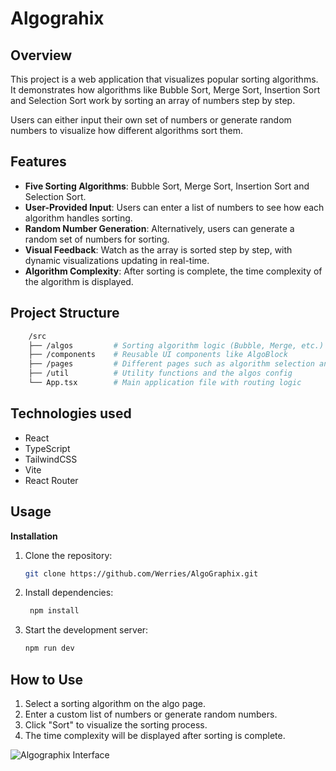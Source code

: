 # Algograhix

## Overview
This project is a web application that visualizes popular sorting algorithms. It demonstrates how algorithms like Bubble Sort, Merge Sort, Insertion Sort and Selection Sort work by sorting an array of numbers step by step.

Users can either input their own set of numbers or generate random numbers to visualize how different algorithms sort them.

## Features
- **Five Sorting Algorithms**: Bubble Sort, Merge Sort, Insertion Sort and Selection Sort.
- **User-Provided Input**: Users can enter a list of numbers to see how each algorithm handles sorting.
- **Random Number Generation**: Alternatively, users can generate a random set of numbers for sorting.
- **Visual Feedback**: Watch as the array is sorted step by step, with dynamic visualizations updating in real-time.
- **Algorithm Complexity**: After sorting is complete, the time complexity of the algorithm is displayed.

## Project Structure

```bash
    /src
    ├── /algos         # Sorting algorithm logic (Bubble, Merge, etc.)
    ├── /components    # Reusable UI components like AlgoBlock
    ├── /pages         # Different pages such as algorithm selection and rendering
    ├── /util          # Utility functions and the algos config
    └── App.tsx        # Main application file with routing logic
```
## Technologies used
- React
- TypeScript
- TailwindCSS
- Vite
- React Router

## Usage
**Installation**
1. Clone the repository:
   ```bash
   git clone https://github.com/Werries/AlgoGraphix.git
   
2. Install dependencies:
   ```bash
    npm install
   
3. Start the development server:
    ```bash
    npm run dev

## How to Use
1. Select a sorting algorithm on the algo page.
2. Enter a custom list of numbers or generate random numbers.
3. Click "Sort" to visualize the sorting process.
4. The time complexity will be displayed after sorting is complete.

![Algographix Interface](./assets/algographixRead.png)
